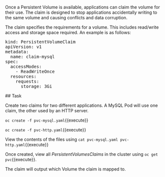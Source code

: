 Once a Persistent Volume is available, applications can claim the volume for their use. The claim is designed to stop applications accidentally writing to the same volume and causing conflicts and data corruption.

The claim specifies the requirements for a volume. This includes read/write access and storage space required. An example is as follows:

<pre>
kind: PersistentVolumeClaim
apiVersion: v1
metadata:
  name: claim-mysql
spec:
  accessModes:
    - ReadWriteOnce
  resources:
    requests:
      storage: 3Gi
</pre>

## Task

Create two claims for two different applications. A MySQL Pod will use one claim, the other used by an HTTP server.

`oc create -f pvc-mysql.yaml`{{execute}}

`oc create -f pvc-http.yaml`{{execute}}

View the contents of the files using `cat pvc-mysql.yaml pvc-http.yaml`{{execute}}

Once created, view all _PersistentVolumesClaims_ in the cluster using `oc get pvc`{{execute}}.

The claim will output which Volume the claim is mapped to.

